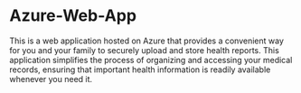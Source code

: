 # Azure-Web-App
This is a web application hosted on Azure that provides a convenient way for you and your family to securely upload and store health reports. This application simplifies the process of organizing and accessing your medical records, ensuring that important health information is readily available whenever you need it.
